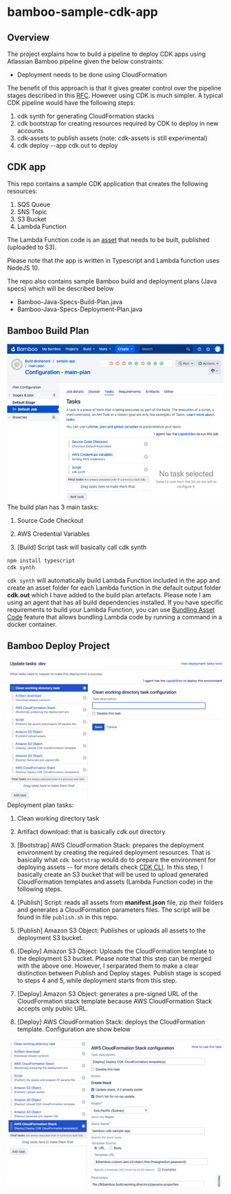# bamboo-sample-cdk-app

## Overview
The project explains how to build a pipeline to deploy CDK apps using Atlassian Bamboo pipeline given the below constraints:
- Deployment needs to be done using CloudFormation

The benefit of this approach is that it gives greater control over the pipeline stages described in this [RFC](https://github.com/aws/aws-cdk-rfcs/blob/master/text/0049-continuous-delivery.md). However using CDK is much simpler. A typical CDK pipeline would have the following steps:
1. cdk synth for generating CloudFormation stacks
2. cdk bootstrap for creating resources required by CDK to deploy in new accounts
3. cdk-assets to publish assets (note: cdk-assets is still experimental)
4. cdk deploy --app cdk.out to deploy

## CDK app
This repo contains a sample CDK application that creates the following resources:
1. SQS Queue
2. SNS Topic
3. S3 Bucket
4. Lambda Function 

The Lambda Function code is an [asset](https://docs.aws.amazon.com/cdk/latest/guide/assets.html) that needs to be built, published (uploaded to S3). 

Please note that the app is written in Typescript and Lambda function uses NodeJS 10.

The repo also contains sample Bamboo build and deployment plans (Java specs) which will be described below
- Bamboo-Java-Specs-Build-Plan.java
- Bamboo-Java-Specs-Deployment-Plan.java

## Bamboo Build Plan
<img src="images/build-plan-tasks.png"/>
The build plan has 3 main tasks:

1. Source Code Checkout

2. AWS Credential Variables

3. [Build] Script task will basically call cdk synth

```
npm install typescript
cdk synth
```

`cdk synth` will automatically build Lambda Function included in the app and create an asset folder for each Lambda function in the default output folder **cdk.out** which I have added to the build plan artefacts.
Please note I am using an agent that has all build dependencies installed.
If you have specific requirements to build your Lambda Function, you can use [Bundling Asset Code](https://docs.aws.amazon.com/cdk/api/latest/docs/aws-lambda-readme.html#bundling-asset-code) feature that allows bundling Lambda code by running a command in a docker container. 


## Bamboo Deploy Project
<img src="images/deployment-project-tasks.png">
Deployment plan tasks:

1. Clean working directory task

2. Artifact download: that is basically *cdk.out* directory

3. [Bootstrap] AWS CloudFormation Stack: prepares the deployment environment by creating the required deployment resources. That is basically what `cdk bootstrap` would do to prepare the environment for deploying assets -- for more details check [CDK CLI](https://docs.aws.amazon.com/cdk/latest/guide/cli.html). In this step, I basically create an S3 bucket that will be used to upload generated CloudFormation templates and assets (Lambda Function code) in the following steps.

4. [Publish] Script: reads all assets from **manifest.json** file, zip their folders and generates a CloudFormation parameters files. The script will be found in file `publish.sh` in this repo.

5. [Publish] Amazon S3 Object: Publishes or uploads all assets to the deployment S3 bucket.

6. [Deploy] Amazon S3 Object: Uploads the CloudFormation template to the deployment S3 bucket. Please note that this step can be merged with the above one. However, I serparated them to make a clear distinction between Publish and Deploy stages. Publish stage is scoped to steps 4 and 5, while deployment starts from this step.

7. [Deploy] Amazon S3 Object: generates a pre-signed URL of the CloudFormation stack template because AWS CloudFormation Stack accepts only public URL.

8. [Deploy] AWS CloudFormation Stack: deploys the CloudFormation template. Configuration are show below
<img src="images/deploy-task-config.png">
